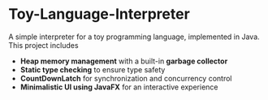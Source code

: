 # Toy-Language-Interpreter
A simple interpreter for a toy programming language, implemented in Java. This project includes 
- **Heap memory management** with a built-in **garbage collector**
- **Static type checking** to ensure type safety
- **CountDownLatch** for synchronization and concurrency control
- **Minimalistic UI using JavaFX** for an interactive experience
